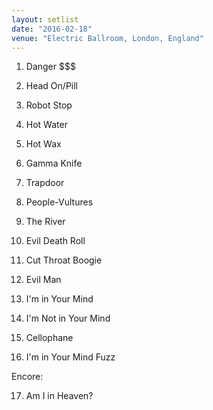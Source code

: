 ```yaml
---
layout: setlist
date: "2016-02-18"
venue: "Electric Ballroom, London, England"
---
```


 1. Danger $$$

 2. Head On/Pill

 3. Robot Stop

 4. Hot Water

 5. Hot Wax

 6. Gamma Knife

 7. Trapdoor

 8. People-Vultures

 9. The River

10. Evil Death Roll

11. Cut Throat Boogie

12. Evil Man

13. I'm in Your Mind

14. I'm Not in Your Mind

15. Cellophane

16. I'm in Your Mind Fuzz

Encore:

17. Am I in Heaven?


